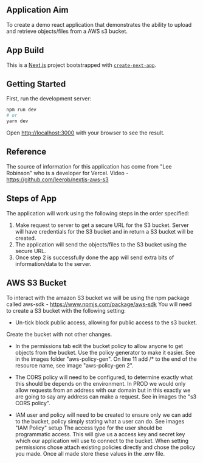 ## Application Aim

To create a demo react application that demonstrates the ability to upload and retrieve objects/files from a AWS s3 bucket.

## App Build

This is a [Next.js](https://nextjs.org/) project bootstrapped with [`create-next-app`](https://github.com/vercel/next.js/tree/canary/packages/create-next-app).

## Getting Started

First, run the development server:

```bash
npm run dev
# or
yarn dev
```

Open [http://localhost:3000](http://localhost:3000) with your browser to see the result.

## Reference

The source of information for this application has come from "Lee Robinson" who is a developer for Vercel.
Video - https://github.com/leerob/nextjs-aws-s3

## Steps of App

The application will work using the following steps in the order specified:

1. Make request to server to get a secure URL for the S3 bucket. Server will have credentials for the S3 bucket and in return a S3 bucket will be created.
2. The application will send the objects/files to the S3 bucket using the secure URL.
3. Once step 2 is successfully done the app will send extra bits of information/data to the server.

## AWS S3 Bucket

To interact with the amazon S3 bucket we will be using the npm package called aws-sdk - https://www.npmjs.com/package/aws-sdk
You will need to create a S3 bucket with the following setting:

- Un-tick block public access, allowing for public access to the s3 bucket.

Create the bucket with not other changes.

- In the permissions tab edit the bucket policy to allow anyone to get objects from the bucket. Use the policy generator to make it easier. See in the images folder "aws-policy-gen". On line 11 add /\* to the end of the resource name, see image "aws-policy-gen 2".

- The CORS policy will need to be configured, to determine exactly what this should be depends on the environment. In PROD we would only allow requests from an address with our domain but in this exactly we are going to say any address can make a request. See in images the "s3 CORS policy".

- IAM user and policy will need to be created to ensure only we can add to the bucket, policy simply stating what a user can do.
  See images "IAM Policy" setup
  The access type for the user should be programmatic access. This will give us a access key and secret key which our application will use to connect to the bucket. When setting permissions chose attach existing policies directly and chose the policy you made. Once all made store these values in the .env file.
